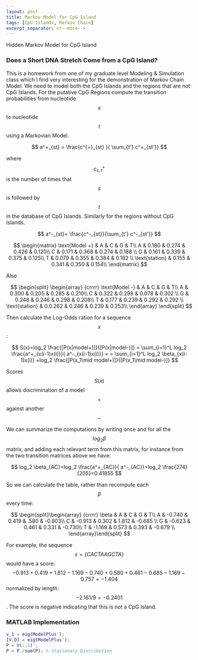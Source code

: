```yaml
---
layout: post
title: Markov Model for CpG Island
tags: [CpG Islands, Markov Chain]
excerpt_separator: <!--more-->
---
```

Hidden Markov Model for CpG Island

<!--more-->

### Does a Short DNA Stretch Come from a CpG Island?

This is a homework from one of my graduate level Modeling & Simulation class which I find very interesting for the demonstration of Markov Chain Model. We need to model both the CpG Islands and the regions that are not CpG Islands. For the putative CpG Regions compute the transition probabilities from nucleotide $$s$$ to nucleotide $$t$$ using a Markovian Model.

$$
a^+_{st} = \frac{c^{+}_{st} }{ \sum_{t'} c^+_{st'}}
$$

where $$c^+_{s,t}$$ is the number of times that $$s$$ is followed by $$t$$ in the database of CpG Islands. Similarly for the regions without CpG Islands.

$$
a^-_{st}= \frac{c^-_{st}}{\sum_{t'} c^-_{st'}}
$$


$$
    \begin{matrix} 
    \text{Model +} & A & C & G & T\\ 
    A & 0.180 & 0.274 & 0.426 & 0.120\\
    C & 0.171 & 0.368 & 0.274 & 0.188 \\
    G & 0.161 & 0.339 & 0.375 & 0.125\\ 
    T & 0.079 & 0.355 & 0.384 & 0.182 \\ 
    \text{station} & 0.155 & 0.341 & 0.350 & 0.154\\
    \end{matrix}
$$

Also

$$
    \begin{split}
    \begin{array} {crrrr} 
    \text{Model -} & A & C & G & T\\ 
    A & 0.300 & 0.205 & 0.285 & 0.210\\ 
    C & 0.322 & 0.298 & 0.078 & 0.302 \\ 
    G & 0.248 & 0.246 & 0.298 & 0.208\\ 
    T & 0.177 & 0.239 & 0.292 & 0.292 \\ 
    \text{station} & 0.0.262 & 0.246 & 0.239 & 0.253\\
    \end{array}
    \end{split}
$$

Then calculate the Log-Odds ration for a sequence $$x$$:

$$
    S(x)=log_2 \frac{[P(x|model+)]}{[P(x|model-)]} = \sum_{i=1}^L log_2 \frac{a^+_{x(i-1)x(i)}}{ a^-_{x(i-1)x(i)}} = = \sum_{i=1}^L log_2 \beta_{x(i-1)x(i)} +log_2 \frac{[P(x_1\mid model+)]}{[P(x_1\mid model-)]}
$$

Scores $$S(x)$$ allows discrimination of a model $$+$$ against another $$-$$

We can summarize the computations by writing once and for all the $$log_2 \beta$$ matrix, and adding each relevant term from this matrix, for instance from the two transition matrices above we have:

$$
log_2 \beta_{AC}=log_2 \frac{a^+_{AC}}{ a^-_{AC}}=log_2 \frac{274}{205}=0.41855
$$

So we can calculate the table, rather than recompute each $$\beta$$ every time:

$$
\begin{split}\begin{array} {crrrr} \beta & A & C & G & T\\ A & -0.740 & 0.419 & .580 & -0.803\\ C & -0.913 & 0.302 & 1.812 & -0.685 \\ G & -0.623 & 0.461 & 0.331 & -0.730\\ T & -1.169 & 0.573 & 0.393 & -0.679 \\ \end{array}\end{split}
$$

For example, the sequence $$x = \{CACTAAGCTA\}$$ would have a score: $$-0.913+0.419+1.812-1.169-0.740+0.580+0.461-0.685-1.169-0.757=-1.404$$ normalized by length: $$-2.161/9=-0.2401$$. The score is negative indicating that this is not a CpG Island. 

### MATLAB Implementation

```matlab
v_1 = eig(ModelPlus');
[V,D] = eig(ModelPlus');
P = V(:,1)';
P = P./sum(P); % Stationary Distribution
```

